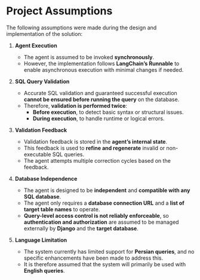 # Project Assumptions

The following assumptions were made during the design and implementation of the solution:

1. **Agent Execution**
   - The agent is assumed to be invoked **synchronously**.
   - However, the implementation follows **LangChain’s Runnable** to enable asynchronous execution with minimal changes if needed.

2. **SQL Query Validation**
   - Accurate SQL validation and guaranteed successful execution **cannot be ensured before running the query** on the database.
   - Therefore, **validation is performed twice**:
     - **Before execution**, to detect basic syntax or structural issues.
     - **During execution**, to handle runtime or logical errors.

3. **Validation Feedback**
   - Validation feedback is stored in the **agent’s internal state**.
   - This feedback is used to **refine and regenerate** invalid or non-executable SQL queries.
   - The agent attempts multiple correction cycles based on the feedback.

4. **Database Independence**
   - The agent is designed to be **independent** and **compatible with any SQL database**.
   - The agent only requires a **database connection URL** and a **list of target table names** to operate.
   - **Query-level access control is not reliably enforceable**, so **authentication and authorization** are assumed to be managed externally by **Django** and the **target database**.

5. **Language Limitation**
   - The system currently has limited support for **Persian queries**, and no specific enhancements have been made to address this.  
   - It is therefore assumed that the system will primarily be used with **English queries**.
